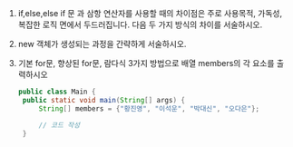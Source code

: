 1. if,else,else if 문 과 삼항 연산자를 사용할 때의 차이점은 주로 사용목적, 가독성, 복잡한 로직 면에서 두드러집니다.
   다음 두 가지 방식의 차이를 서술하시오.


2. new 객체가 생성되는 과정을 간략하게 서술하시오.


3. 기본 for문, 향상된 for문, 람다식 3가지 방법으로 배열 members의 각 요소를 출력하시오
   ```java
   public class Main {
    public static void main(String[] args) {
        String[] members = {"황진영", "이석운", "박대신", "오다은"};

        // 코드 작성
    }

   ```
